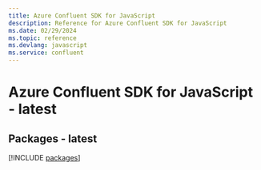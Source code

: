 ```yaml
---
title: Azure Confluent SDK for JavaScript
description: Reference for Azure Confluent SDK for JavaScript
ms.date: 02/29/2024
ms.topic: reference
ms.devlang: javascript
ms.service: confluent
---
```

# Azure Confluent SDK for JavaScript - latest
## Packages - latest
[!INCLUDE [packages](confluent-index.md)]